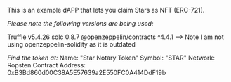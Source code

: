 This is an example dAPP that lets you claim Stars as NFT (ERC-721).

_Please note the following versions are being used:_

Truffle v5.4.26
solc 0.8.7
@openzeppelin/contracts ^4.4.1 --> Note I am not using openzeppelin-solidity as it is outdated

_Find the token at:_
Name: "Star Notary Token"
Symbol: "STAR"
Network: Ropsten
Contract Address: 0xB3Bd860d00C38A5E57639a2E550FC0A414DdF19b
